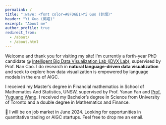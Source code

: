```yaml
---
permalink: /
title: ":wave: <font color=#8FD6E1>Yi Guo (郭熠)"
header: "Yi Guo (郭熠)"
excerpt: "About me"
author_profile: true
redirect_from: 
  - /about/
  - /about.html
---
```


Welcome and thank you for visiting my site! I'm currently a forth-year PhD candidate @ [Intelligent Big Data Visualization Lab (iDVX Lab)](https://idvxlab.com/), supervised by Prof. Nan Cao. I do research in **natural language-driven data visualization** and seek to explore how data visualization is empowered by language models in the era of AIGC.

I received my Master’s degree in Financial mathematics in School of Mathematics And Statistics, UNSW, supervised by Prof. Yanan Fan and [Prof. Yuguang Wang](https://yuguangwang.github.io/). I received my Bachelor’s degree in Science from University of Toronto and a double degree in Mathematics and Finance.

:star2: I will be on job market in June 2024. Looking for opportunities in quantitative trading or AIGC startups. Feel free to drop me an email.

